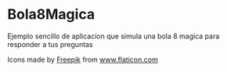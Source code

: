 # Bola8Magica

Ejemplo sencillo de aplicacion que simula una bola 8 magica para responder a tus preguntas

Icons made by <a href="https://www.flaticon.com/authors/freepik" title="Freepik">Freepik</a> 
from <a href="https://www.flaticon.com/" title="Flaticon"> www.flaticon.com</a>
